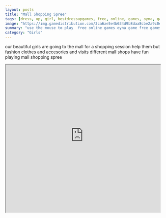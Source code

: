 ```yaml
---
layout: posts
title: "Mall Shopping Spree"
tags: [dress, up, girl, bestdressupgames, free, online, games, oyna, game, free, games, play, play, games]
image: "https://img.gamedistribution.com/3ca6ae5e4b634d9b8daa8cbe2a9c0e3f-512x384.jpeg"
summary: "use the mouse to play  free online games oyna game free games play play games"
category: "Girls"
---
```


our beautiful girls are going to the mall for a shopping session help them but fashion clothes and accesories and visits different mall shops have fun playing mall shopping spree

<iframe width="100%" height="480px;" src="https://html5.gamedistribution.com/3ca6ae5e4b634d9b8daa8cbe2a9c0e3f/"></iframe>